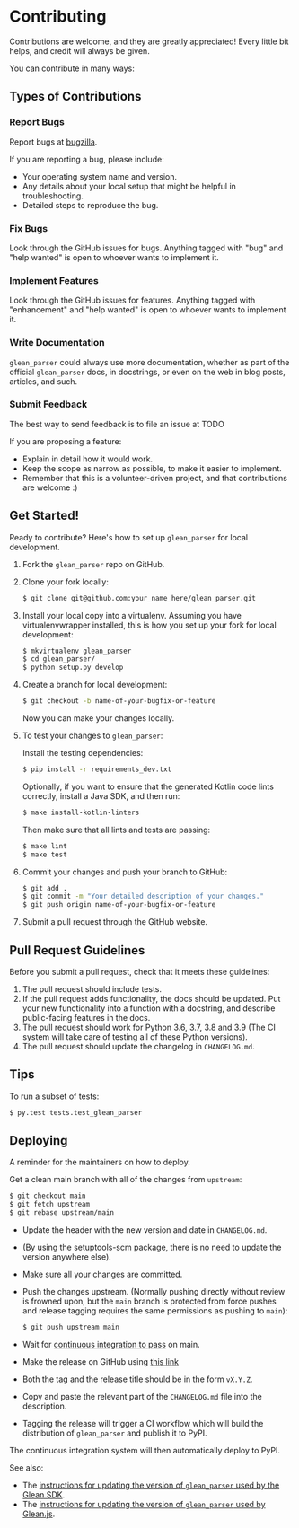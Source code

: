 # Contributing

Contributions are welcome, and they are greatly appreciated! Every little bit
helps, and credit will always be given.

You can contribute in many ways:

## Types of Contributions

### Report Bugs

Report bugs at
[bugzilla](https://bugzilla.mozilla.org/enter_bug.cgi?assigned_to=nobody%40mozilla.org&bug_ignored=0&bug_severity=normal&bug_status=NEW&cf_fission_milestone=---&cf_fx_iteration=---&cf_fx_points=---&cf_status_firefox65=---&cf_status_firefox66=---&cf_status_firefox67=---&cf_status_firefox_esr60=---&cf_status_thunderbird_esr60=---&cf_tracking_firefox65=---&cf_tracking_firefox66=---&cf_tracking_firefox67=---&cf_tracking_firefox_esr60=---&cf_tracking_firefox_relnote=---&cf_tracking_thunderbird_esr60=---&product=Data%20Platform%20and%20Tools&component=Glean%3A%20SDK&contenttypemethod=list&contenttypeselection=text%2Fplain&defined_groups=1&flag_type-203=X&flag_type-37=X&flag_type-41=X&flag_type-607=X&flag_type-721=X&flag_type-737=X&flag_type-787=X&flag_type-799=X&flag_type-800=X&flag_type-803=X&flag_type-835=X&flag_type-846=X&flag_type-855=X&flag_type-864=X&flag_type-916=X&flag_type-929=X&flag_type-930=X&flag_type-935=X&flag_type-936=X&flag_type-937=X&form_name=enter_bug&maketemplate=Remember%20values%20as%20bookmarkable%20template&op_sys=Unspecified&priority=P3&&rep_platform=Unspecified&status_whiteboard=%5Btelemetry%3Aglean-rs%3Am%3F%5D&target_milestone=---&version=unspecified).

If you are reporting a bug, please include:

- Your operating system name and version.
- Any details about your local setup that might be helpful in troubleshooting.
- Detailed steps to reproduce the bug.

### Fix Bugs

Look through the GitHub issues for bugs. Anything tagged with "bug" and "help
wanted" is open to whoever wants to implement it.

### Implement Features

Look through the GitHub issues for features. Anything tagged with "enhancement"
and "help wanted" is open to whoever wants to implement it.

### Write Documentation

`glean_parser` could always use more documentation, whether as part of the
official `glean_parser` docs, in docstrings, or even on the web in blog posts,
articles, and such.

### Submit Feedback

The best way to send feedback is to file an issue at TODO

If you are proposing a feature:

- Explain in detail how it would work.
- Keep the scope as narrow as possible, to make it easier to implement.
- Remember that this is a volunteer-driven project, and that contributions are
  welcome :)

## Get Started!

Ready to contribute? Here's how to set up `glean_parser` for local
development.

1. Fork the `glean_parser` repo on GitHub.

2. Clone your fork locally:

    ```sh
    $ git clone git@github.com:your_name_here/glean_parser.git
    ```

3. Install your local copy into a virtualenv. Assuming you have
   virtualenvwrapper installed, this is how you set up your fork for local
   development:

    ```sh
    $ mkvirtualenv glean_parser
    $ cd glean_parser/
    $ python setup.py develop
    ```

4. Create a branch for local development:

    ```sh
    $ git checkout -b name-of-your-bugfix-or-feature
    ```

    Now you can make your changes locally.

5. To test your changes to `glean_parser`:

   Install the testing dependencies:

    ```sh
    $ pip install -r requirements_dev.txt
    ```

   Optionally, if you want to ensure that the generated Kotlin code lints
   correctly, install a Java SDK, and then run:

    ```sh
    $ make install-kotlin-linters
    ```

   Then make sure that all lints and tests are passing:

    ```sh
    $ make lint
    $ make test
    ```

6. Commit your changes and push your branch to GitHub:

    ```sh
    $ git add .
    $ git commit -m "Your detailed description of your changes."
    $ git push origin name-of-your-bugfix-or-feature
    ```

7. Submit a pull request through the GitHub website.

## Pull Request Guidelines

Before you submit a pull request, check that it meets these guidelines:

1. The pull request should include tests.
2. If the pull request adds functionality, the docs should be updated. Put your
   new functionality into a function with a docstring, and describe
   public-facing features in the docs.
3. The pull request should work for Python 3.6, 3.7, 3.8 and 3.9 (The CI system
   will take care of testing all of these Python versions).
4. The pull request should update the changelog in `CHANGELOG.md`.

## Tips

To run a subset of tests:

```sh
$ py.test tests.test_glean_parser
```

## Deploying

A reminder for the maintainers on how to deploy.

Get a clean main branch with all of the changes from `upstream`:

```sh
$ git checkout main
$ git fetch upstream
$ git rebase upstream/main
```

- Update the header with the new version and date in `CHANGELOG.md`.

- (By using the setuptools-scm package, there is no need to update the
  version anywhere else).

- Make sure all your changes are committed.

- Push the changes upstream. (Normally pushing directly without review
  is frowned upon, but the `main` branch is protected from force
  pushes and release tagging requires the same permissions as pushing
  to `main`):

  ```sh
  $ git push upstream main
  ```

- Wait for [continuous integration to
  pass](https://circleci.com/gh/mozilla/glean_parser/tree/main) on main.

- Make the release on GitHub using [this
  link](https://github.com/mozilla/glean_parser/releases/new)

- Both the tag and the release title should be in the form `vX.Y.Z`.

- Copy and paste the relevant part of the `CHANGELOG.md` file into the
  description.

- Tagging the release will trigger a CI workflow which will build the
  distribution of `glean_parser` and publish it to PyPI.

The continuous integration system will then automatically deploy to
PyPI.

See also:

- The [instructions for updating the version of `glean_parser`
used by the Glean
SDK](https://mozilla.github.io/glean/dev/upgrading-glean-parser.html).
- The [instructions for updating the version of `glean_parser`
used by Glean.js](https://github.com/mozilla/glean.js/tree/main/docs/update_glean_parser.md).
